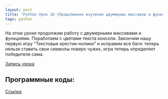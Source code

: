 ```yaml
---
layout: post
title: "Python Урок 10 (Продолжение изучения двумерных массивов и функций)"
tags: python
---
```


На этом уроке продолжим работу с двумерными массивами и функциями. Поработаем с цветами текста консоли. Закончим нашу первую игру "Текстовые крестик-нолики" и исправим все баги: теперь нельзя ставить свои символы поверх чужих, игра теперь определяет победителя сама.

[Запись урока](https://us02web.zoom.us/rec/share/3TTzRvYKCWEXWWoCNP1owRE7Qwumy_enfqEiIEMzeT1oBqMdCDnwOUsXYzCJwpXO.TaMSUtutNeJCUk7-)

## Программные коды:
[Cсылка](https://repl.it/@JuniorCodeKryla/OughtsAndCrosses)